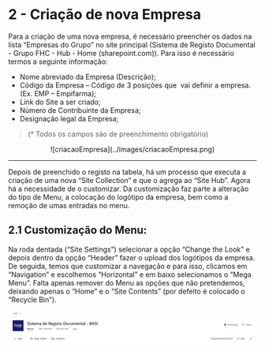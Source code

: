 # 2 - Criação de nova Empresa

Para a criação de uma nova empresa, é necessário preencher os dados na lista “Empresas do Grupo” no site principal (Sistema de Registo Documental - Grupo FHC - Hub - Home (sharepoint.com)). Para isso é necessário termos a seguinte informação:

- Nome abreviado da Empresa (Descrição);
- Código da Empresa – Código de 3 posições que  vai definir a empresa. (Ex. EMP – Empifarma);
- Link do Site a ser criado;
- Número de Contribuinte da Empresa;
- Designação legal da Empresa;

> (* Todos os campos são de preenchimento obrigatório)

<center>![criacaoEmpresa](../images/criacaoEmpresa.png)</center>

---

Depois de preenchido o registo na tabela, há um processo que executa a criação de uma nova “Site Collection” e que o agrega ao “Site Hub”. Agora há a necessidade de o customizar.
Da customização faz parte a alteração do tipo de Menu, a colocação do logótipo da empresa, bem como a remoção de umas entradas no menu. 


## <strong>2.1 Customização do Menu: </strong>

Na roda dentada (“Site Settings”) selecionar a opção “Change the Look” e depois dentro da opção “Header” fazer o upload dos logótipos da empresa. 
De seguida, temos que customizar a navegação e para isso, clicamos em “Navigation” e escolhemos “Horizontal” e em baixo selecionamos o “Mega Menu”. 
Falta apenas remover do Menu as opções que não pretendemos, deixando apenas o “Home” e o “Site Contents” (por defeito é colocado o “Recycle Bin”).

![criacaoEmpresa](../images/criacaoEmpresa2.png)


